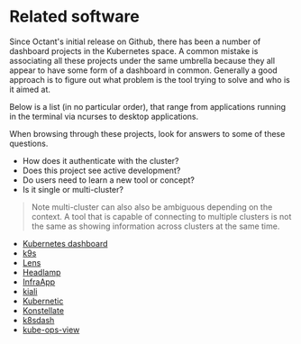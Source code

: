 # Related software

Since Octant's initial release on Github, there has been a number of dashboard projects in the Kubernetes space. A common mistake is associating all these projects under the same umbrella because they all appear to have some form of a dashboard in common. Generally a good approach is to figure out what problem is the tool trying to solve and who is it aimed at.

Below is a list (in no particular order), that range from applications running in the terminal via ncurses to desktop applications.

When browsing through these projects, look for answers to some of these questions.
 - How does it authenticate with the cluster?
 - Does this project see active development?
 - Do users need to learn a new tool or concept?
 - Is it single or multi-cluster?

> Note multi-cluster can also also be ambiguous depending on the context. A tool that is capable of connecting to multiple clusters is not the same as showing information across clusters at the same time.

- [Kubernetes dashboard](https://github.com/kubernetes/dashboard)
- [k9s](https://github.com/derailed/k9s)
- [Lens](https://github.com/lensapp/lens)
- [Headlamp](https://github.com/kinvolk/headlamp)
- [InfraApp](https://infra.app/)
- [kiali](https://github.com/kiali/kiali)
- [Kubernetic](https://www.kubernetic.com/)
- [Konstellate](https://github.com/jeremykross/konstellate)
- [k8sdash](https://github.com/indeedeng/k8dash)
- [kube-ops-view](https://codeberg.org/hjacobs/kube-ops-view)
